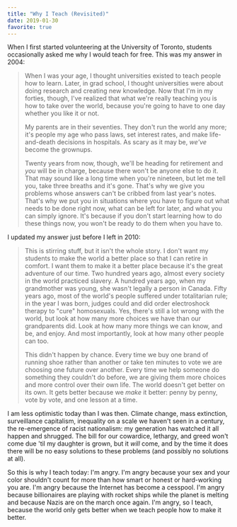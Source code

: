 ```yaml
---
title: "Why I Teach (Revisited)"
date: 2019-01-30
favorite: true
---
```

<p>
  When I first started volunteering at the University of Toronto,
  students occasionally asked me why I would teach for free.
  This was my answer in 2004:
</p>
<blockquote>
  <p>
    When I was your age,
    I thought universities existed to teach people how to learn.
    Later,
    in grad school,
    I thought universities were about doing research and creating new knowledge.
    Now that I'm in my forties,
    though,
    I've realized that what we're really teaching you is
    how to take over the world,
    because you're going to have to one day
    whether you like it or not.
  </p>
  <p>
    My parents are in their seventies.
    They don't run the world any more;
    it's people my age who pass laws, set interest rates,
    and make life-and-death decisions in hospitals.
    As scary as it may be,
    <em>we've</em> become the grownups.
  </p>
  <p>
    Twenty years from now,
    though,
    we'll be heading for retirement and <em>you</em> will be in charge,
    because there won't be anyone else to do it.
    That may sound like a long time when you're nineteen,
    but let me tell you,
    take three breaths and it's gone.
    That's why we give you problems
    whose answers can't be cribbed from last year's notes.
    That's why we put you in situations
    where you have to figure out what needs to be done right now,
    what can be left for later,
    and what you can simply ignore.
    It's because if you don't start learning how to do these things now,
    you won't be ready to do them when you have to.
  </p>
</blockquote>
<p>
  I updated my answer just before I left in 2010:
</p>
<blockquote>
  <p>
    This is stirring stuff,
    but it isn't the whole story.
    I don't want my students to make the world a better place
    so that I can retire in comfort.
    I want them to make it a better place because
    it's the great adventure of our time.
    Two hundred years ago,
    almost every society in the world practiced slavery.
    A hundred years ago,
    when my grandmother was young,
    she wasn't legally a person in Canada.
    Fifty years ago,
    most of the world's people suffered under totalitarian rule;
    in the year I was born,
    judges could and did order electroshock therapy to "cure" homosexuals.
    Yes,
    there's still a lot wrong with the world,
    but look at how many more choices we have than our grandparents did.
    Look at how many more things we can know,
    and be,
    and enjoy.
    And most importantly,
    look at how many other people can too.
  </p>
  <p>
    This didn't happen by chance.
    Every time we buy one brand of running shoe rather than another
    or take ten minutes to vote
    we are choosing one future over another.
    Every time we help someone do something they couldn't do before,
    we are giving them more choices and more control over their own life.
    The world doesn't get better on its own.
    It gets better because we <em>make</em> it better:
    penny by penny,
    vote by vote,
    and one lesson at a time.
  </p>
</blockquote>
<p>
  I am less optimistic today than I was then.
  Climate change, mass extinction, surveillance capitalism,
  inequality on a scale we haven't seen in a century,
  the re-emergence of racist nationalism:
  my generation has watched it all happen and shrugged.
  The bill for our cowardice, lethargy, and greed won't come due 'til my daughter is grown,
  but it <em>will</em> come,
  and by the time it does there will be no easy solutions to these problems
  (and possibly no solutions at all).
</p>
<p>
  So this is why I teach today: I'm angry.
  I'm angry because your sex and your color shouldn't count for more than how smart or honest or hard-working you are.
  I'm angry because the Internet has become a cesspool.
  I'm angry because billionaires are playing with rocket ships while the planet is melting
  and because Nazis are on the march once again.
  I'm angry,
  so I teach,
  because the world only gets better when we teach people how to make it better.
</p>
